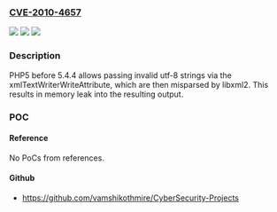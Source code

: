 ### [CVE-2010-4657](https://cve.mitre.org/cgi-bin/cvename.cgi?name=CVE-2010-4657)
![](https://img.shields.io/static/v1?label=Product&message=php5&color=blue)
![](https://img.shields.io/static/v1?label=Version&message=before%205.4.4%20&color=brightgreen)
![](https://img.shields.io/static/v1?label=Vulnerability&message=Memory%20Leak&color=brightgreen)

### Description

PHP5 before 5.4.4 allows passing invalid utf-8 strings via the xmlTextWriterWriteAttribute, which are then misparsed by libxml2. This results in memory leak into the resulting output.

### POC

#### Reference
No PoCs from references.

#### Github
- https://github.com/vamshikothmire/CyberSecurity-Projects

